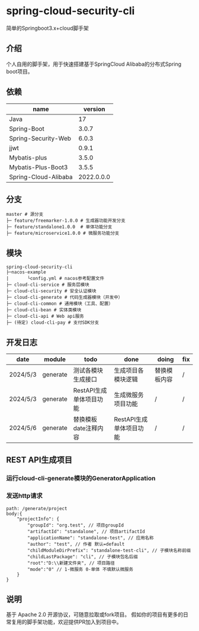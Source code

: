 # spring-cloud-security-cli
简单的Springboot3.x+cloud脚手架
## 介绍
个人自用的脚手架，用于快速搭建基于SpringCloud Alibaba的分布式Spring boot项目。
## 依赖

| name                 | version       |
| -------------------- | ------------- |
| Java                 | 17            |
| Spring-Boot          | 3.0.7         |
| Spring-Security-Web  | 6.0.3         |
| jjwt                 | 0.9.1         |
| Mybatis-plus         | 3.5.0         |
| Mybatis-Plus-Boot3   | 3.5.5         |
| Spring-Cloud-Alibaba | 2022.0.0.0    |

## 分支

```
master # 源分支
├─ feature/freemarker-1.0.0 # 生成器功能开发分支
├─ feature/standalone1.0.0  # 单体功能分支
├─ feature/microservice1.0.0 # 微服务功能分支

```

## 模块
```
spring-cloud-security-cli
├─nacos-example
|       └config.yml # nacos参考配置文件
├─ cloud-cli-service # 服务层模块
├─ cloud-cli-security # 安全认证模块
├─ cloud-cli-generate # 代码生成器模块（开发中）
├─ cloud-cli-common # 通用模块（工具、配置）
├─ cloud-cli-bean # 实体类模块
├─ cloud-cli-api # Web api服务
├─ (待定) cloud-cli-pay # 支付SDK分支

```
## 开发日志

| date | module | todo | done | doing | fix |
| --- | --- | --- | --- | --- | -- |
| 2024/5/3| generate | 测试各模块生成接口 | 生成项目各模块逻辑 | 替换模板内容| / |
| 2024/5/3| generate | RestAPI生成单体项目功能 | 生成微服务项目功能 | / | / |
|2024/5/6|generate| 替换模板date注释内容 | RestAPI生成单体项目功能  | / | / |

## REST API生成项目
### 运行cloud-cli-generate模块的GeneratorApplication

### 发送http请求
```
path: /generate/project
body:{
    "projectInfo": {
        "groupId": "org.test", // 项目groupId
        "artifactId": "standalone", // 项目artifactId
        "applicationName": "standalone-test", // 应用名称
        "author": "test", // 作者 默认=default
        "childModuleDirPrefix": "standalone-test-cli", // 子模块名称前缀
        "childLastPackage": "cli", // 子模块包名后缀
        "root":"D:\\新建文件夹", // 项目路径
        "mode":"0" // 1-微服务 0-单体 不填默认微服务
    }
}
```

## 说明

基于 Apache 2.0 开源协议，可随意拉取或fork项目。
假如你的项目有更多的日常复用的脚手架功能，欢迎提供PR加入到项目中。
